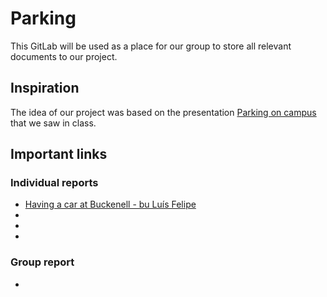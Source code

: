 # Parking

This GitLab will be used as a place for our group to store all relevant documents to our project.

## Inspiration
The idea of our project was based on the presentation [Parking on campus](https://medium.com/@kjs026/parking-on-campus-a-frustrating-time-consuming-issue-259ae8160b6#.cl5gaysto) that we saw in class.

## Important links
### Individual reports
- [Having a car at Buckenell - bu Luís Felipe](https://medium.com/@lftomazini/having-a-car-at-bucknell-cda27283f89e#.ktd74vqhi)
- []()
- []()
- []()

### Group report
- []()